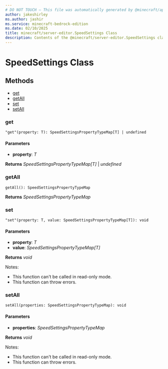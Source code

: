 ```yaml
---
# DO NOT TOUCH — This file was automatically generated by @minecraft/api-docs-generator, to report problems file an issue at https://github.com/Mojang/minecraft-scripting-libraries
author: jakeshirley
ms.author: jashir
ms.service: minecraft-bedrock-edition
ms.date: 02/10/2025
title: minecraft/server-editor.SpeedSettings Class
description: Contents of the @minecraft/server-editor.SpeedSettings class.
---
```

# SpeedSettings Class

## Methods
- [get](#get)
- [getAll](#getall)
- [set](#set)
- [setAll](#setall)

### **get**
`
"get"(property: T): SpeedSettingsPropertyTypeMap[T] | undefined
`

#### **Parameters**
- **property**: *T*

**Returns** *SpeedSettingsPropertyTypeMap[T]* | *undefined*

### **getAll**
`
getAll(): SpeedSettingsPropertyTypeMap
`

**Returns** *SpeedSettingsPropertyTypeMap*

### **set**
`
"set"(property: T, value: SpeedSettingsPropertyTypeMap[T]): void
`

#### **Parameters**
- **property**: *T*
- **value**: *SpeedSettingsPropertyTypeMap[T]*

**Returns** *void*
  
Notes:
- This function can't be called in read-only mode.
- This function can throw errors.

### **setAll**
`
setAll(properties: SpeedSettingsPropertyTypeMap): void
`

#### **Parameters**
- **properties**: *SpeedSettingsPropertyTypeMap*

**Returns** *void*
  
Notes:
- This function can't be called in read-only mode.
- This function can throw errors.
